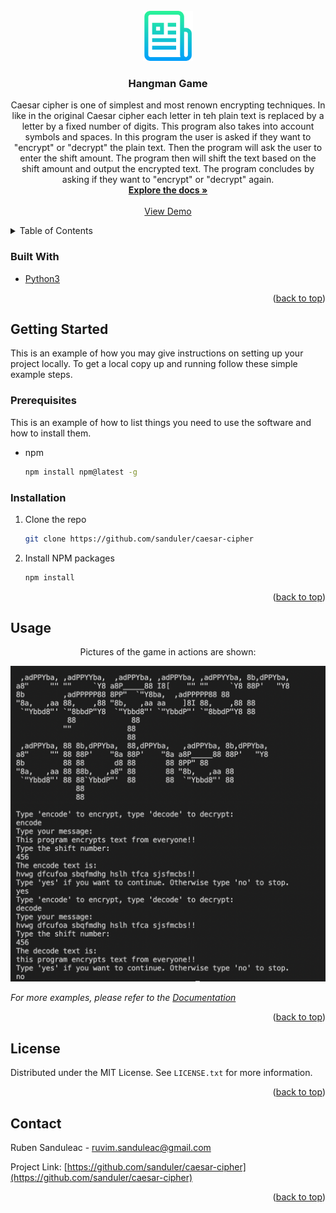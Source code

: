 <div id="top"></div>
<!--
*** Thanks for checking out the Best-README-Template. If you have a suggestion
*** that would make this better, please fork the repo and create a pull request
*** or simply open an issue with the tag "enhancement".
*** Don't forget to give the project a star!
*** Thanks again! Now go create something AMAZING! :D
-->

<!-- PROJECT SHIELDS -->
<!--
*** I'm using markdown "reference style" links for readability.
*** Reference links are enclosed in brackets [ ] instead of parentheses ( ).
*** See the bottom of this document for the declaration of the reference variables
*** for contributors-url, forks-url, etc. This is an optional, concise syntax you may use.
*** https://www.markdownguide.org/basic-syntax/#reference-style-links
-->
<!-- [![Contributors][contributors-shield]][contributors-url]
[![Forks][forks-shield]][forks-url]
[![Stargazers][stars-shield]][stars-url]
[![Issues][issues-shield]][issues-url]
[![MIT License][license-shield]][license-url]
[![LinkedIn][linkedin-shield]][linkedin-url] -->

<!-- PROJECT LOGO -->
<br />
<div align="center">
  <a href="https://github.com/sanduler/caesar-cipher">
    <img src="images/logo.png" alt="Logo" width="80" height="80">
  </a>

<h3 align="center">Hangman Game</h3>

  <p align="center">
    Caesar cipher is one of simplest and most renown encrypting techniques. In like in the original Caesar cipher each letter in teh plain text is replaced by a letter by a fixed number of digits. This program also takes into account symbols and spaces. In this program the user is asked if they want to "encrypt" or "decrypt" the plain text. Then the program will ask the user to enter the shift amount. The program then will shift the text based on the shift amount and output the encrypted text. The program concludes by asking if they want to "encrypt" or "decrypt" again.
    <br />
    <a href="https://github.com/sanduler/caesar-cipher"><strong>Explore the docs »</strong></a>
    <br />
    <br />
    <a href="https://github.com/sanduler/caesar-cipher">View Demo</a>
  </p>
</div>

<!-- TABLE OF CONTENTS -->
<details>
  <summary>Table of Contents</summary>
  <ol>
    <li>
      <a href="#about-the-project">About The Project</a>
      <ul>
        <li><a href="#built-with">Built With</a></li>
      </ul>
    </li>
    <li>
      <a href="#getting-started">Getting Started</a>
      <ul>
        <li><a href="#prerequisites">Prerequisites</a></li>
        <li><a href="#installation">Installation</a></li>
      </ul>
    </li>
    <li><a href="#usage">Usage</a></li>
    <li><a href="#roadmap">Roadmap</a></li>
    <li><a href="#contributing">Contributing</a></li>
    <li><a href="#license">License</a></li>
    <li><a href="#contact">Contact</a></li>
    <li><a href="#acknowledgments">Acknowledgments</a></li>
  </ol>
</details>

### Built With

- [Python3](https://www.python.org/)

<p align="right">(<a href="#top">back to top</a>)</p>

<!-- GETTING STARTED -->

## Getting Started

This is an example of how you may give instructions on setting up your project locally.
To get a local copy up and running follow these simple example steps.

### Prerequisites

This is an example of how to list things you need to use the software and how to install them.

- npm
  ```sh
  npm install npm@latest -g
  ```

### Installation

1. Clone the repo
   ```sh
   git clone https://github.com/sanduler/caesar-cipher
   ```
2. Install NPM packages
   ```sh
   npm install
   ```

<p align="right">(<a href="#top">back to top</a>)</p>

<!-- USAGE EXAMPLES -->

## Usage

<p align="center"><a>Pictures of the game in actions are shown:</a></p>
<a href="https://github.com/sanduler/caesar-cipher">
    <img src="images/game.png" alt="Pictures">
  </a>

_For more examples, please refer to the [Documentation](https://example.com)_

<p align="right">(<a href="#top">back to top</a>)</p>

<!-- LICENSE -->

## License

Distributed under the MIT License. See `LICENSE.txt` for more information.

<p align="right">(<a href="#top">back to top</a>)</p>

<!-- CONTACT -->

## Contact

Ruben Sanduleac - ruvim.sanduleac@gmail.com

Project Link: [https://github.com/sanduler/caesar-cipher](https://github.com/sanduler/caesar-cipher)

<p align="right">(<a href="#top">back to top</a>)</p>

<!-- MARKDOWN LINKS & IMAGES -->
<!-- https://www.markdownguide.org/basic-syntax/#reference-style-links -->

[contributors-shield]: https://img.shields.io/github/contributors/sanduler/repo_name.svg?style=for-the-badge
[contributors-url]: https://github.com/sanduler/repo_name/graphs/contributors
[forks-shield]: https://img.shields.io/github/forks/sanduler/repo_name.svg?style=for-the-badge
[forks-url]: https://github.com/sanduler/repo_name/network/members
[stars-shield]: https://img.shields.io/github/stars/sanduler/repo_name.svg?style=for-the-badge
[stars-url]: https://github.com/sanduler/repo_name/stargazers
[issues-shield]: https://img.shields.io/github/issues/sanduler/repo_name.svg?style=for-the-badge
[issues-url]: https://github.com/sanduler/repo_name/issues
[license-shield]: https://img.shields.io/github/license/sanduler/repo_name.svg?style=for-the-badge
[license-url]: https://github.com/sanduler/repo_name/blob/master/LICENSE.txt
[linkedin-shield]: https://img.shields.io/badge/-LinkedIn-black.svg?style=for-the-badge&logo=linkedin&colorB=555
[linkedin-url]: https://linkedin.com/in/linkedin_username
[product-screenshot]: images/screenshot.png
